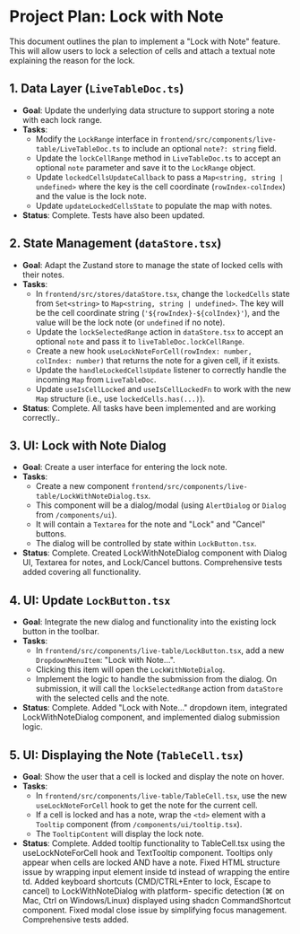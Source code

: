 # Project Plan: Lock with Note

This document outlines the plan to implement a "Lock with Note" feature. This will allow users to lock a selection of cells and attach a textual note explaining the reason for the lock.

## 1. Data Layer (`LiveTableDoc.ts`)

-   **Goal**: Update the underlying data structure to support storing a note with each lock range.
-   **Tasks**:
    *   Modify the `LockRange` interface in `frontend/src/components/live-table/LiveTableDoc.ts` to include an optional `note?: string` field.
    *   Update the `lockCellRange` method in `LiveTableDoc.ts` to accept an optional `note` parameter and save it to the `LockRange` object.
    *   Update `lockedCellsUpdateCallback` to pass a `Map<string, string | undefined>` where the key is the cell coordinate (`rowIndex-colIndex`) and the value is the lock note.
    *   Update `updateLockedCellsState` to populate the map with notes.
-   **Status**: Complete. Tests have also been updated.

## 2. State Management (`dataStore.tsx`)

-   **Goal**: Adapt the Zustand store to manage the state of locked cells with their notes.
-   **Tasks**:
    *   In `frontend/src/stores/dataStore.tsx`, change the `lockedCells` state from `Set<string>` to `Map<string, string | undefined>`. The key will be the cell coordinate string (`'${rowIndex}-${colIndex}'`), and the value will be the lock note (or `undefined` if no note).
    *   Update the `lockSelectedRange` action in `dataStore.tsx` to accept an optional `note` and pass it to `liveTableDoc.lockCellRange`.
    *   Create a new hook `useLockNoteForCell(rowIndex: number, colIndex: number)` that returns the note for a given cell, if it exists.
    *   Update the `handleLockedCellsUpdate` listener to correctly handle the incoming `Map` from `LiveTableDoc`.
    *   Update `useIsCellLocked` and `useIsCellLockedFn` to work with the new
        `Map` structure (i.e., use `lockedCells.has(...)`).
-   **Status**: Complete. All tasks have been implemented and are working correctly..

## 3. UI: Lock with Note Dialog

-   **Goal**: Create a user interface for entering the lock note.
-   **Tasks**:
    *   Create a new component `frontend/src/components/live-table/LockWithNoteDialog.tsx`.
    *   This component will be a dialog/modal (using `AlertDialog` or `Dialog` from `/components/ui`).
    *   It will contain a `Textarea` for the note and "Lock" and "Cancel" buttons.
    *   The dialog will be controlled by state within `LockButton.tsx`.
-   **Status**: Complete. Created LockWithNoteDialog component with Dialog UI, Textarea for notes, and Lock/Cancel buttons. Comprehensive tests added covering all functionality.

## 4. UI: Update `LockButton.tsx`

-   **Goal**: Integrate the new dialog and functionality into the existing lock button in the toolbar.
-   **Tasks**:
    *   In `frontend/src/components/live-table/LockButton.tsx`, add a new `DropdownMenuItem`: "Lock with Note...".
    *   Clicking this item will open the `LockWithNoteDialog`.
    *   Implement the logic to handle the submission from the dialog. On submission, it will call the `lockSelectedRange` action from `dataStore` with the selected cells and the note.
-   **Status**: Complete. Added "Lock with Note..." dropdown item, integrated LockWithNoteDialog component, and implemented dialog submission logic.

## 5. UI: Displaying the Note (`TableCell.tsx`)

-   **Goal**: Show the user that a cell is locked and display the note on hover.
-   **Tasks**:
    *   In `frontend/src/components/live-table/TableCell.tsx`, use the new `useLockNoteForCell` hook to get the note for the current cell.
    *   If a cell is locked and has a note, wrap the `<td>` element with a `Tooltip` component (from `/components/ui/tooltip.tsx`).
    *   The `TooltipContent` will display the lock note.
-   **Status**: Complete. Added tooltip functionality to TableCell.tsx using the
    useLockNoteForCell hook and TextTooltip component. Tooltips only appear when
    cells are locked AND have a note. Fixed HTML structure issue by wrapping input
    element inside td instead of wrapping the entire td. Added keyboard shortcuts
    (CMD/CTRL+Enter to lock, Escape to cancel) to LockWithNoteDialog with platform-
    specific detection (⌘ on Mac, Ctrl on Windows/Linux) displayed using shadcn
    CommandShortcut component. Fixed modal close issue by simplifying focus
    management. Comprehensive tests added.
